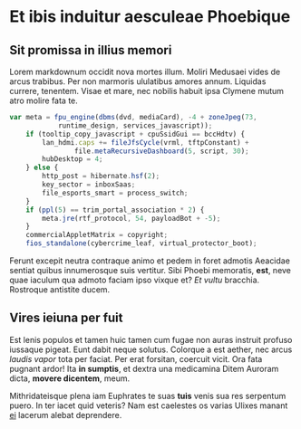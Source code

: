 # Et ibis induitur aesculeae Phoebique

## Sit promissa in illius memori

Lorem markdownum occidit nova mortes illum. Moliri Medusaei vides de arcus
trabibus. Per non marmoris ululatibus amores annum. Liquidas currere, tenentem.
Visae et mare, nec nobilis habuit ipsa Clymene mutum atro molire fata te.

```javascript
var meta = fpu_engine(dbms(dvd, mediaCard), -4 + zoneJpeg(73,
            runtime_design, services_javascript));
    if (tooltip_copy_javascript + cpuSsidGui == bccHdtv) {
        lan_hdmi.caps += fileJfsCycle(vrml, tftpConstant) +
                file.metaRecursiveDashboard(5, script, 30);
        hubDesktop = 4;
    } else {
        http_post = hibernate.hsf(2);
        key_sector = inboxSaas;
        file_esports_smart = process_switch;
    }
    if (ppl(5) == trim_portal_association * 2) {
        meta.jre(rtf_protocol, 54, payloadBot + -5);
    }
    commercialAppletMatrix = copyright;
    fios_standalone(cybercrime_leaf, virtual_protector_boot);
```
Ferunt excepit neutra contraque animo et pedem in foret admotis Aeacidae sentiat
quibus innumerosque suis vertitur. Sibi Phoebi memoratis, **est**, neve quae
iaculum qua admoto faciam ipso vixque et? *Et vultu* bracchia. Rostroque
antistite ducem.

## Vires ieiuna per fuit

Est lenis populos et tamen huic tamen cum fugae non auras instruit profuso
iussaque pigeat. Eunt dabit neque solutus. Colorque a est aether, nec arcus
*laudis vapor* tota per faciat.
Per erat forsitan, coercuit vicit. Ora fata pugnant ardor! Ita **in sumptis**,
et dextra una medicamina Ditem Auroram dicta, **movere dicentem**, meum.

Mithridateisque plena iam Euphrates te suas **tuis** venis sua res serpentum
puero. In ter iacet quid veteris? Nam est caelestes os varias Ulixes manant
[ei](http://www.turribus-altrice.org/nemorumet) lacerum alebat deprendere.
